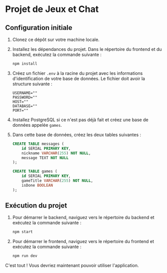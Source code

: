 # Projet de Jeux et Chat

## Configuration initiale

1. Clonez ce dépôt sur votre machine locale.

2. Installez les dépendances du projet. Dans le répertoire du frontend et du backend, exécutez la commande suivante :

    ```bash
    npm install
    ```

3. Créez un fichier `.env` à la racine du projet avec les informations d'identification de votre base de données. Le fichier doit avoir la structure suivante :

    ```env
    USERNAME=""
    PASSWORD=""
    HOST=""
    DATABASE=""
    PORT=""
    ```

4. Installez PostgreSQL si ce n'est pas déjà fait et créez une base de données appelée `games`.

5. Dans cette base de données, créez les deux tables suivantes :

    ```sql
    CREATE TABLE messages ( 
        id SERIAL PRIMARY KEY,
        nickname VARCHAR(255) NOT NULL,
        message TEXT NOT NULL
    );

    CREATE TABLE games (
        id SERIAL PRIMARY KEY,
        gameTitle VARCHAR(255) NOT NULL,
        isDone BOOLEAN
    );
    ```

## Exécution du projet

1. Pour démarrer le backend, naviguez vers le répertoire du backend et exécutez la commande suivante :

    ```bash
    npm start
    ```

2. Pour démarrer le frontend, naviguez vers le répertoire du frontend et exécutez la commande suivante :
 
    ```bash
    npm run dev
    ```

C'est tout ! Vous devriez maintenant pouvoir utiliser l'application.
